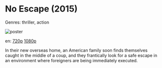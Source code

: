 # No Escape (2015)

Genres: thriller, action

![poster](http://image.tmdb.org/t/p/w500/xVuBEKHqzIC6DRuVfjdt2306crQ.jpg)

en:
  [720p](magnet:?xt=urn:btih:451474C34A76CD95570034FEB6A725869A3CFDF6&tr=udp://glotorrents.pw:6969/announce&tr=udp://tracker.opentrackr.org:1337/announce&tr=udp://torrent.gresille.org:80/announce&tr=udp://tracker.openbittorrent.com:80&tr=udp://tracker.coppersurfer.tk:6969&tr=udp://tracker.leechers-paradise.org:6969&tr=udp://p4p.arenabg.ch:1337&tr=udp://tracker.internetwarriors.net:1337)
  [1080p](magnet:?xt=urn:btih:9FEA22B76E5EFC8CE6C9354A2C4AF6FE592E46D5&tr=udp://glotorrents.pw:6969/announce&tr=udp://tracker.opentrackr.org:1337/announce&tr=udp://torrent.gresille.org:80/announce&tr=udp://tracker.openbittorrent.com:80&tr=udp://tracker.coppersurfer.tk:6969&tr=udp://tracker.leechers-paradise.org:6969&tr=udp://p4p.arenabg.ch:1337&tr=udp://tracker.internetwarriors.net:1337)
  


In their new overseas home, an American family soon finds themselves caught in the middle of a coup, and they frantically look for a safe escape in an environment where foreigners are being immediately executed.
